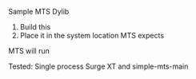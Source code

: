 Sample MTS Dylib

1. Build this
2. Place it in the system location MTS expects

MTS will run

Tested: Single process Surge XT and simple-mts-main
